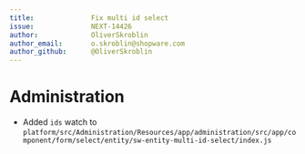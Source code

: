 ```yaml
---
title:              Fix multi id select
issue:              NEXT-14426
author:             OliverSkroblin
author_email:       o.skroblin@shopware.com
author_github:      @OliverSkroblin
---
```

# Administration
* Added `ids` watch to `platform/src/Administration/Resources/app/administration/src/app/component/form/select/entity/sw-entity-multi-id-select/index.js`

